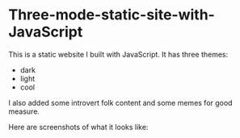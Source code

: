 # Three-mode-static-site-with-JavaScript

This is a static website I built with JavaScript. 
It has three themes:
- dark
- light
- cool

I also added some introvert folk content and some memes for good measure.

Here are screenshots of what it looks like:
